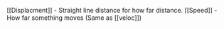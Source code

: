 [[Displacment]] - Straight line distance for how far distance.
[[Speed]] - How far something moves (Same as [[veloc]])
